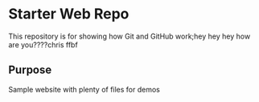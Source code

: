 # Starter Web Repo

This repository is for showing how Git and GitHub work;hey hey hey how are you????chris ffbf


## Purpose

Sample website with plenty of files for demos
